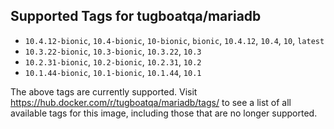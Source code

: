 ## Supported Tags for tugboatqa/mariadb

* `10.4.12-bionic`, `10.4-bionic`, `10-bionic`, `bionic`, `10.4.12`, `10.4`, `10`, `latest`
* `10.3.22-bionic`, `10.3-bionic`, `10.3.22`, `10.3`
* `10.2.31-bionic`, `10.2-bionic`, `10.2.31`, `10.2`
* `10.1.44-bionic`, `10.1-bionic`, `10.1.44`, `10.1`

The above tags are currently supported. Visit https://hub.docker.com/r/tugboatqa/mariadb/tags/ to see a list of all available tags for this image, including those that are no longer supported.
